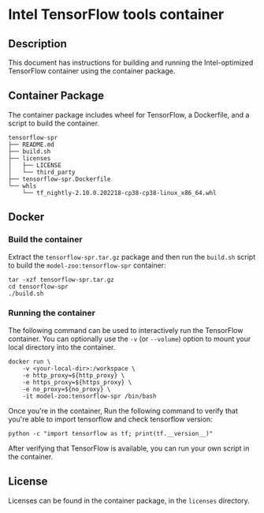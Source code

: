 <!--- 0. Title -->
# Intel TensorFlow tools container

<!-- 10. Description -->
## Description

This document has instructions for building and running the Intel-optimized
TensorFlow container using the container package.

## Container Package

The container package includes wheel for TensorFlow, a Dockerfile, and a script to build the container.

```
tensorflow-spr
├── README.md
├── build.sh
├── licenses
│   ├── LICENSE
│   └── third_party
├── tensorflow-spr.Dockerfile
└── whls
    └── tf_nightly-2.10.0.202218-cp38-cp38-linux_x86_64.whl
```

## Docker

### Build the container

Extract the `tensorflow-spr.tar.gz` package and then run the `build.sh` script
to build the `model-zoo:tensorflow-spr` container:

```
tar -xzf tensorflow-spr.tar.gz
cd tensorflow-spr
./build.sh
```

### Running the container

The following command can be used to interactively run the TensorFlow
container. You can optionally use the `-v` (or `--volume`) option to mount
your local directory into the container.
```
docker run \
    -v <your-local-dir>:/workspace \
    -e http_proxy=${http_proxy} \
    -e https_proxy=${https_proxy} \
    -e no_proxy=${no_proxy} \
    -it model-zoo:tensorflow-spr /bin/bash
```

Once you're in the container, Run the following command to verify that you're able to import tensorflow
and check tensorflow version:

```
python -c "import tensorflow as tf; print(tf.__version__)"
```

After verifying that TensorFlow is available, you can run your own
script in the container.

<!--- 80. License -->
## License

Licenses can be found in the container package, in the `licenses` directory.

